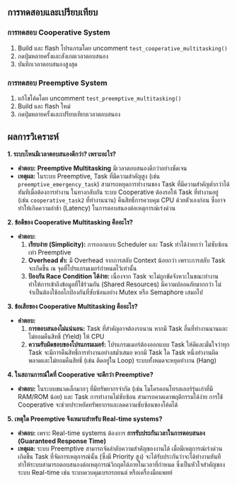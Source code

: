 ## การทดสอบและเปรียบเทียบ

### การทดสอบ Cooperative System
1. Build และ flash โปรแกรมโดย uncomment `test_cooperative_multitasking()`
2. กดปุ่มหลายครั้งและสังเกตเวลาตอบสนอง
3. บันทึกเวลาตอบสนองสูงสุด

### การทดสอบ Preemptive System
1. แก้ไขโค้ดโดย uncomment `test_preemptive_multitasking()`
2. Build และ flash ใหม่
3. กดปุ่มหลายครั้งและเปรียบเทียบเวลาตอบสนอง

## ผลการวิเคราะห์

**1. ระบบไหนมีเวลาตอบสนองดีกว่า? เพราะอะไร?**
*   **คำตอบ:** **Preemptive Multitasking** มีเวลาตอบสนองดีกว่าอย่างชัดเจน
*   **เหตุผล:** ในระบบ Preemptive, Task ที่มีความสำคัญสูง (เช่น `preemptive_emergency_task`) สามารถหยุดการทำงานของ Task ที่มีความสำคัญต่ำกว่าได้ทันทีเมื่อต้องการทำงาน ในทางกลับกัน ระบบ Cooperative ต้องรอให้ Task ที่ทำงานอยู่ (เช่น `cooperative_task2` ที่ทำงานนาน) คืนสิทธิ์การควบคุม CPU ด้วยตัวเองก่อน ซึ่งอาจทำให้เกิดความล่าช้า (Latency) ในการตอบสนองต่อเหตุการณ์เร่งด่วน

**2. ข้อดีของ Cooperative Multitasking คืออะไร?**
*   **คำตอบ:**
    1.  **เรียบง่าย (Simplicity):** การออกแบบ Scheduler และ Task ทำได้ง่ายกว่า ไม่ซับซ้อนเท่า Preemptive
    2.  **Overhead ต่ำ:** มี Overhead จากการสลับ Context น้อยกว่า เพราะการสลับ Task จะเกิดขึ้น ณ จุดที่โปรแกรมเมอร์กำหนดไว้เท่านั้น
    3.  **ป้องกัน Race Condition ได้ง่าย:** เนื่องจาก Task จะไม่ถูกขัดจังหวะในขณะทำงาน ทำให้การเข้าถึงข้อมูลที่ใช้ร่วมกัน (Shared Resources) มีความปลอดภัยมากกว่า ไม่จำเป็นต้องใช้กลไกป้องกันที่ซับซ้อนอย่าง Mutex หรือ Semaphore เสมอไป

**3. ข้อเสียของ Cooperative Multitasking คืออะไร?**
*   **คำตอบ:**
    1.  **การตอบสนองไม่แน่นอน:** Task ที่สำคัญอาจต้องรอนาน หากมี Task อื่นที่ทำงานนานและไม่ยอมคืนสิทธิ์ (Yield) ให้ CPU
    2.  **ความรับผิดชอบของโปรแกรมเมอร์:** โปรแกรมเมอร์ต้องออกแบบ Task ให้ดีและมั่นใจว่าทุก Task จะมีการคืนสิทธิ์การทำงานอย่างสม่ำเสมอ หากมี Task ใด Task หนึ่งทำงานผิดพลาดและไม่ยอมคืนสิทธิ์ (เช่น ติดอยู่ใน Loop) ระบบทั้งหมดจะหยุดทำงาน (Hang)

**4. ในสถานการณ์ใดที่ Cooperative จะดีกว่า Preemptive?**
*   **คำตอบ:** ในระบบขนาดเล็กมากๆ ที่มีทรัพยากรจำกัด (เช่น ไมโครคอนโทรลเลอร์รุ่นเก่าที่มี RAM/ROM น้อย) และ Task การทำงานไม่ซับซ้อน สามารถคาดเดาพฤติกรรมได้ง่าย การใช้ Cooperative จะช่วยประหยัดทรัพยากรและลดความซับซ้อนของโค้ดได้

**5. เหตุใด Preemptive จึงเหมาะสำหรับ Real-time systems?**
*   **คำตอบ:** เพราะ Real-time systems ต้องการ **การรับประกันเวลาในการตอบสนอง (Guaranteed Response Time)**
*   **เหตุผล:** ระบบ Preemptive สามารถจัดลำดับความสำคัญของงานได้ เมื่อมีเหตุการณ์เร่งด่วนเกิดขึ้น Task ที่จัดการเหตุการณ์นั้น (ซึ่งมี Priority สูง) จะได้รับประกันว่าจะได้ทำงานทันที ทำให้ระบบสามารถตอบสนองต่อเหตุการณ์วิกฤตได้ภายในเวลาที่กำหนด ซึ่งเป็นหัวใจสำคัญของระบบ Real-time เช่น ระบบควบคุมเบรกรถยนต์ หรือเครื่องมือแพทย์

